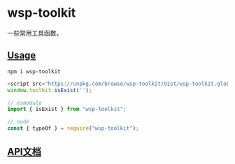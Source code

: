 # wsp-toolkit

一些常用工具函数。

## [Usage](https://varcat.github.io/toolkit_js/#/zh-cn/quickStart)

```npm
npm i wsp-toolkit
```

```javascript
<script src="https://unpkg.com/browse/wsp-toolkit/dist/wsp-toolkit.global.js"></script>
window.toolkit.isExist('');

// esmodule
import { isExist } from "wsp-toolkit";

// node
const { typeOf } = require("wsp-toolkit");
```

## [API文档](https://varcat.github.io/toolkit_js/#/zh-cn/api/)
